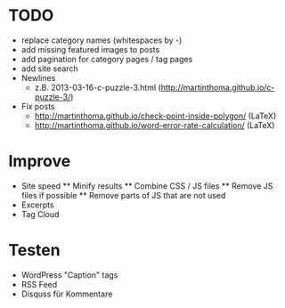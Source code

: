 TODO
=====

* replace category names (whitespaces by -)
* add missing featured images to posts
* add pagination for category pages / tag pages
* add site search
* Newlines
  - z.B. 2013-03-16-c-puzzle-3.html (http://martinthoma.github.io/c-puzzle-3/)
* Fix posts
  - http://martinthoma.github.io/check-point-inside-polygon/ (LaTeX)
  - http://martinthoma.github.io/word-error-rate-calculation/ (LaTeX)

Improve
========
* Site speed
** Minify results
** Combine CSS / JS files
** Remove JS files if possible
** Remove parts of JS that are not used
* Excerpts
* Tag Cloud


Testen
=======
* WordPress "Caption" tags
* RSS Feed
* Disquss für Kommentare
